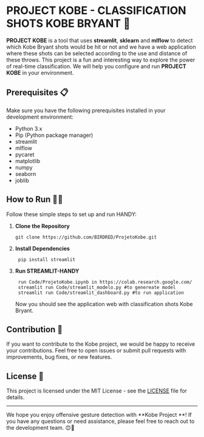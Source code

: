 # PROJECT KOBE -  CLASSIFICATION SHOTS KOBE BRYANT :basketball:

**PROJECT KOBE** is a tool that uses **streamlit**, **sklearn** and **mlflow** to detect which Kobe Bryant shots would be hit or not and we have a web application where these shots can be selected according to the use and distance of these throws.
This project is a fun and interesting way to explore the power of real-time classification. We will help you configure and run **PROJECT KOBE** in your environment.

## Prerequisites 📋

Make sure you have the following prerequisites installed in your development environment:

- Python 3.x
- Pip (Python package manager)
- streamlit
- mlflow
- pycaret
- matplotlib
- numpy
- seaborn
- joblib


## How to Run 🏃‍♀️

Follow these simple steps to set up and run HANDY:

1. **Clone the Repository**

   ```shell
   git clone https://github.com/BIRDRED/ProjetoKobe.git
   ```

2. **Install Dependencies**

   ```shell
	pip install streamlit

   ```

3. **Run STREAMLIT-HANDY**

   ```shell
	run Code/ProjetoKobe.ipynb in https://colab.research.google.com/
	streamlit run Code/streamlit_modelo.py #to genereate model
	streamlit run Code/streamlit_dashboard.py #to run application

   ```

   Now you should see the application web with classification shots Kobe Bryant.

## Contribution 🤝

If you want to contribute to the Kobe project, we would be happy to receive your contributions. Feel free to open issues or submit pull requests with improvements, bug fixes, or new features.

## License 📄

This project is licensed under the MIT License - see the [LICENSE](LICENSE) file for details.

---

We hope you enjoy offensive gesture detection with **Kobe Project **! If you have any questions or need assistance, please feel free to reach out to the development team. 😊👋
